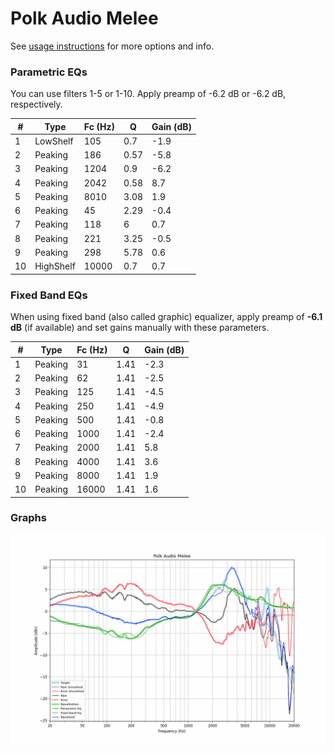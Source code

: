 # Polk Audio Melee
See [usage instructions](https://github.com/jaakkopasanen/AutoEq#usage) for more options and info.

### Parametric EQs
You can use filters 1-5 or 1-10. Apply preamp of -6.2 dB or -6.2 dB, respectively.

|   # | Type      |   Fc (Hz) |    Q |   Gain (dB) |
|-----|-----------|-----------|------|-------------|
|   1 | LowShelf  |       105 | 0.7  |        -1.9 |
|   2 | Peaking   |       186 | 0.57 |        -5.8 |
|   3 | Peaking   |      1204 | 0.9  |        -6.2 |
|   4 | Peaking   |      2042 | 0.58 |         8.7 |
|   5 | Peaking   |      8010 | 3.08 |         1.9 |
|   6 | Peaking   |        45 | 2.29 |        -0.4 |
|   7 | Peaking   |       118 | 6    |         0.7 |
|   8 | Peaking   |       221 | 3.25 |        -0.5 |
|   9 | Peaking   |       298 | 5.78 |         0.6 |
|  10 | HighShelf |     10000 | 0.7  |         0.7 |

### Fixed Band EQs
When using fixed band (also called graphic) equalizer, apply preamp of **-6.1 dB** (if available) and set gains manually with these parameters.

|   # | Type    |   Fc (Hz) |    Q |   Gain (dB) |
|-----|---------|-----------|------|-------------|
|   1 | Peaking |        31 | 1.41 |        -2.3 |
|   2 | Peaking |        62 | 1.41 |        -2.5 |
|   3 | Peaking |       125 | 1.41 |        -4.5 |
|   4 | Peaking |       250 | 1.41 |        -4.9 |
|   5 | Peaking |       500 | 1.41 |        -0.8 |
|   6 | Peaking |      1000 | 1.41 |        -2.4 |
|   7 | Peaking |      2000 | 1.41 |         5.8 |
|   8 | Peaking |      4000 | 1.41 |         3.6 |
|   9 | Peaking |      8000 | 1.41 |         1.9 |
|  10 | Peaking |     16000 | 1.41 |         1.6 |

### Graphs
![](./Polk%20Audio%20Melee.png)
